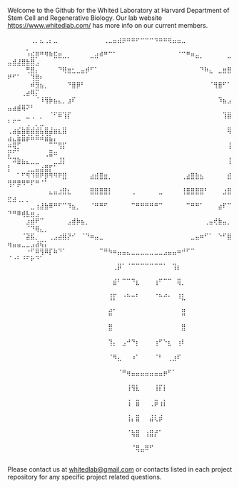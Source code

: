 Welcome to the Github for the Whited Laboratory at Harvard Department of Stem Cell and Regenerative Biology. Our lab website https://www.whitedlab.com/ has more info on our current members. 

⠀⠀⠀⠀⠀⢀⡀⣄⢀⡄⣀⠀⠀⠀⠀⠀⠀⠀⠀⠀⠀⢀⣀⣤⣴⡶⠶⠶⠖⠒⠒⠒⠲⠶⠶⢶⣤⣤⣀⠀⠀⠀⠀⠀⠀⠀⠀⠀⠀⠀⠀⠀⠀⡀⠀⠀⠀⠀⠀⠀
⠀⠀⠀⠀⠰⣮⡿⠛⠻⠷⣯⣶⣀⡀⠀⠀⠀⠀⣀⣴⠾⠛⠉⠁⠀⠀⠀⠀⠀⠀⠀⠀⠀⠀⠀⠀⠀⠈⠉⠛⠶⣤⡀⠀⠀⠀⠀⠀⣀⣤⣾⣼⣿⣷⣿⣠⠀⠀⠀⠀
⠀⠀⠀⠀⢛⣿⡄⠀⠀⠀⠀⠙⢿⣶⣂⣀⣤⡾⠋⠁⠀⠀⠀⠀⠀⠀⠀⠀⠀⠀⠀⠀⠀⠀⠀⠀⠀⠀⠀⠀⠀⠀⠙⠷⣄⠀⣀⣶⣿⠟⠋⠁⠀⠀⢹⣿⠆⠀⠀⠀
⠀⠀⠀⠀⠀⠾⣻⣦⡀⠀⠀⠀⠀⠙⣿⡿⠃⠀⠀⠀⠀⠀⠀⠀⠀⠀⠀⠀⠀⠀⠀⠀⠀⠀⠀⠀⠀⠀⠀⠀⠀⠀⠀⠀⠈⢻⣿⠋⠁⠀⠀⠀⢀⣴⢿⡍⠀⠀⠀⠀
⠀⠀⠀⠀⠀⠀⠈⠸⢻⡷⣦⣄⡀⣰⠏⠀⠀⠀⠀⠀⠀⠀⠀⠀⠀⠀⠀⠀⠀⠀⠀⠀⠀⠀⠀⠀⠀⠀⠀⠀⠀⠀⠀⠀⠀⠀⠹⣦⣠⣤⣴⣾⢿⠝⠃⠀⠀⠀⠀⠀
⠀⠀⠀⠀⣀⢀⠀⡀⠀⠈⠋⠿⢹⡏⠀⠀⠀⠀⠀⠀⠀⠀⠀⠀⠀⠀⠀⠀⠀⠀⠀⠀⠀⠀⠀⠀⠀⠀⠀⠀⠀⠀⠀⠀⠀⠀⠀⢹⣿⠃⠋⠉⠀⢀⠀⡀⣀⠀⠀⠀
⢀⣴⣮⣷⣿⣾⣾⣧⣿⣼⣶⣆⣿⠀⠀⠀⠀⠀⠀⠀⠀⠀⠀⠀⠀⠀⠀⠀⠀⠀⠀⠀⠀⠀⠀⠀⠀⠀⠀⠀⠀⠀⠀⠀⠀⠀⠀⠀⢿⣴⣄⣷⣿⡾⠷⠿⠾⣾⣧⡄
⠶⢿⡋⠀⠀⠀⠀⠀⠀⠉⠉⢻⡏⠀⠀⠀⠀⠀⠀⠀⠀⠀⠀⠀⠀⠀⠀⠀⠀⠀⠀⠀⠀⠀⠀⠀⠀⠀⠀⠀⠀⠀⠀⠀⠀⠀⠀⠀⢸⡟⠋⠁⠀⠀⠀⠀⠀⢀⣿⠶
⠉⠽⣷⣦⣄⣀⣀⠀⠀⠀⣀⣸⡇⠀⠀⠀⠀⠀⠀⠀⠀⠀⠀⠀⠀⠀⠀⠀⠀⠀⠀⠀⠀⠀⠀⠀⠀⠀⠀⠀⠀⠀⠀⠀⠀⠀⠀⠀⢸⡇⠀⠀⠀⢀⣀⣤⣴⣿⡏⠁
⠀⠀⠁⠋⠻⠹⠿⠟⡿⠻⠻⠟⣿⠀⠀⠀⠀⠀⣴⣾⣿⣶⡀⠀⠀⠀⠀⠀⠀⠀⠀⠀⠀⠀⠀⠀⠀⠀⢀⣴⣿⣷⣦⠀⠀⠀⠀⠀⣾⢻⠟⡿⠻⠛⠏⠛⠈⠁⠀⠀
⠀⠀⠀⠀⠀⠀⠀⠀⠀⣄⣤⣰⣿⣆⠀⠀⠀⠀⣿⣿⣿⣿⡇⠀⠀⠀⠀⢀⠀⠀⠀⠀⠀⣀⠀⠀⠀⠀⢸⣿⣿⣿⣿⠃⠀⠀⠀⣰⣿⣖⣴⢀⡀⡀⠀⠀⠀⠀⠀⠀
⠀⠀⠀⠀⠀⣀⢰⣼⣷⠿⠛⠋⠉⠹⣦⡀⠀⠀⠈⠛⠛⠋⠀⠀⠀⠀⠀⠉⠛⠛⠛⠛⠛⠉⠀⠀⠀⠀⠀⠉⠛⠛⠁⠀⠀⠀⣴⠏⠉⠙⠛⠿⢾⣧⣶⣠⠀⠀⠀⠀
⠀⠀⠀⠀⣰⣾⠟⠉⠀⠀⠀⠀⠀⣠⣾⡷⣦⡀⠀⠀⠀⠀⠀⠀⠀⠀⠀⠀⠀⠀⠀⠀⠀⠀⠀⠀⠀⠀⠀⠀⠀⠀⠀⢀⣤⢞⣷⣤⡀⠀⠀⠀⠀⠈⠙⢿⣄⡀⠀⠀
⠀⠀⠀⠈⣽⣯⡀⠀⠀⢀⣠⣴⣿⡝⠊⠀⠈⠙⠶⣤⣀⠀⠀⠀⠀⠀⠀⠀⠀⠀⠀⠀⠀⠀⠀⠀⠀⠀⠀⠀⣀⣤⠶⠋⠁⠀⠑⠋⣿⢶⣤⣤⣀⣀⣠⣼⢯⡅⠀⠀
⠀⠀⠀⠀⠐⠋⠿⢻⠿⡏⠷⠙⠁⠀⠀⠀⠀⠀⠀⠀⠉⠛⠳⠶⣤⣤⣄⣀⣀⣀⣀⣀⣀⣀⣠⣤⣤⠶⠚⠋⠉⠀⠀⠀⠀⠀⠀⠀⠀⠈⠐⠃⠘⠋⠗⠙⠁⠀⠀⠀
⠀⠀⠀⠀⠀⠀⠀⠀⠀⠀⠀⠀⠀⠀⠀⠀⠀⠀⠀⠀⠀⠀⠀⢀⡿⠁⠈⠉⠉⠉⠉⠉⠉⠉⠁⠀⢹⡆⠀⠀⠀⠀⠀⠀⠀⠀⠀⠀⠀⠀⠀⠀⠀⠀⠀⠀⠀⠀⠀⠀
⠀⠀⠀⠀⠀⠀⠀⠀⠀⠀⠀⠀⠀⠀⠀⠀⠀⠀⠀⠀⠀⠀⠀⣾⠃⠉⠉⠙⣆⠀⠀⠀⢰⠋⠉⠉⠀⢿⡀⠀⠀⠀⠀⠀⠀⠀⠀⠀⠀⠀⠀⠀⠀⠀⠀⠀⠀⠀⠀⠀
⠀⠀⠀⠀⠀⠀⠀⠀⠀⠀⠀⠀⠀⠀⠀⠀⠀⠀⠀⠀⠀⠀⢸⡏⠀⠐⠓⠒⠃⠀⠀⠀⠈⠓⠚⠂⠀⠸⣇⠀⠀⠀⠀⠀⠀⠀⠀⠀⠀⠀⠀⠀⠀⠀⠀⠀⠀⠀⠀⠀
⠀⠀⠀⠀⠀⠀⠀⠀⠀⠀⠀⠀⠀⠀⠀⠀⠀⠀⠀⠀⠀⠀⣾⠁⠀⠀⠀⠀⠀⠀⠀⠀⠀⠀⠀⠀⠀⠀⣿⠀⠀⠀⠀⠀⠀⠀⠀⠀⠀⠀⠀⠀⠀⠀⠀⠀⠀⠀⠀⠀
⠀⠀⠀⠀⠀⠀⠀⠀⠀⠀⠀⠀⠀⠀⠀⠀⠀⠀⠀⠀⠀⠀⣿⠀⠀⠀⠀⠀⠀⠀⠀⠀⠀⠀⠀⠀⠀⠀⣿⠀⠀⠀⠀⠀⠀⠀⠀⠀⠀⠀⠀⠀⠀⠀⠀⠀⠀⠀⠀⠀
⠀⠀⠀⠀⠀⠀⠀⠀⠀⠀⠀⠀⠀⠀⠀⠀⠀⠀⠀⠀⠀⠀⢹⡄⠀⣠⠚⠙⡆⠀⠀⠀⢰⠋⠑⣆⠀⢰⠇⠀⠀⠀⠀⠀⠀⠀⠀⠀⠀⠀⠀⠀⠀⠀⠀⠀⠀⠀⠀⠀
⠀⠀⠀⠀⠀⠀⠀⠀⠀⠀⠀⠀⠀⠀⠀⠀⠀⠀⠀⠀⠀⠀⠈⠻⣄⠀⠀⠰⠁⠀⠀⠀⠈⠃⠀⢀⣰⠏⠀⠀⠀⠀⠀⠀⠀⠀⠀⠀⠀⠀⠀⠀⠀⠀⠀⠀⠀⠀⠀⠀
⠀⠀⠀⠀⠀⠀⠀⠀⠀⠀⠀⠀⠀⠀⠀⠀⠀⠀⠀⠀⠀⠀⠀⠀⠈⠛⢶⣤⣤⣤⣤⣤⣤⣤⡶⠋⠁⠀⠀⠀⠀⠀⠀⠀⠀⠀⠀⠀⠀⠀⠀⠀⠀⠀⠀⠀⠀⠀⠀⠀
⠀⠀⠀⠀⠀⠀⠀⠀⠀⠀⠀⠀⠀⠀⠀⠀⠀⠀⠀⠀⠀⠀⠀⠀⠀⠀⢸⢻⣇⠀⠀⠀⢸⡏⡇⠀⠀⠀⠀⠀⠀⠀⠀⠀⠀⠀⠀⠀⠀⠀⠀⠀⠀⠀⠀⠀⠀⠀⠀⠀
⠀⠀⠀⠀⠀⠀⠀⠀⠀⠀⠀⠀⠀⠀⠀⠀⠀⠀⠀⠀⠀⠀⠀⠀⠀⠀⢸⠀⣿⠀⠀⢀⡿⢰⡇⠀⠀⠀⠀⠀⠀⠀⠀⠀⠀⠀⠀⠀⠀⠀⠀⠀⠀⠀⠀⠀⠀⠀⠀⠀
⠀⠀⠀⠀⠀⠀⠀⠀⠀⠀⠀⠀⠀⠀⠀⠀⠀⠀⠀⠀⠀⠀⠀⠀⠀⠀⢸⡄⣿⠀⠀⣼⢇⡾⠀⠀⠀⠀⠀⠀⠀⠀⠀⠀⠀⠀⠀⠀⠀⠀⠀⠀⠀⠀⠀⠀⠀⠀⠀⠀
⠀⠀⠀⠀⠀⠀⠀⠀⠀⠀⠀⠀⠀⠀⠀⠀⠀⠀⠀⠀⠀⠀⠀⠀⠀⠀⠈⢷⣿⠀⢰⣿⡞⠁⠀⠀⠀⠀⠀⠀⠀⠀⠀⠀⠀⠀⠀⠀⠀⠀⠀⠀⠀⠀⠀⠀⠀⠀⠀⠀
⠀⠀⠀⠀⠀⠀⠀⠀⠀⠀⠀⠀⠀⠀⠀⠀⠀⠀⠀⠀⠀⠀⠀⠀⠀⠀⠀⠈⢿⣤⠿⠋⠀⠀⠀⠀⠀⠀⠀⠀⠀⠀⠀⠀⠀⠀⠀⠀⠀⠀⠀⠀⠀⠀⠀⠀⠀⠀⠀⠀

Please contact us at whitedlab@gmail.com or contacts listed in each project repository for any specific project related questions. 
